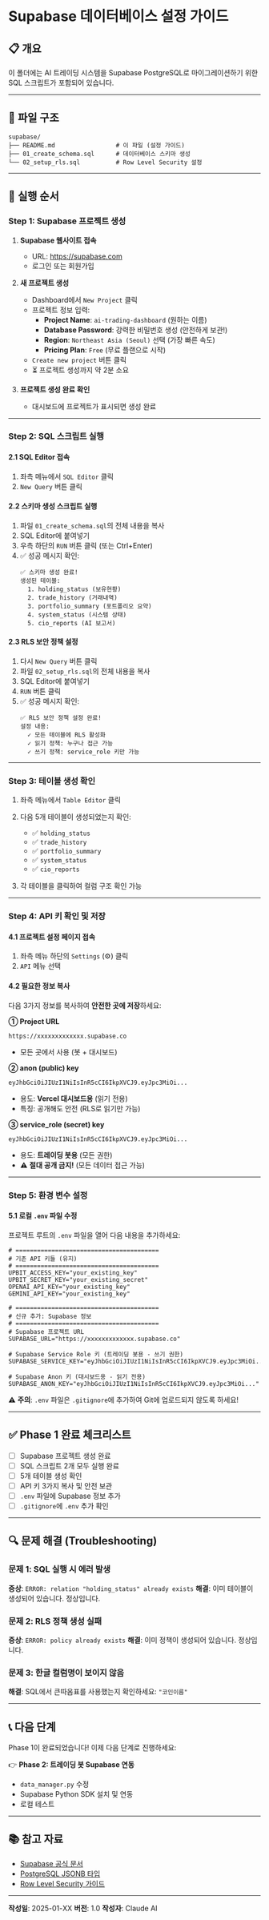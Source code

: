 # Supabase 데이터베이스 설정 가이드

## 📋 개요
이 폴더에는 AI 트레이딩 시스템을 Supabase PostgreSQL로 마이그레이션하기 위한 SQL 스크립트가 포함되어 있습니다.

---

## 📂 파일 구조

```
supabase/
├── README.md                 # 이 파일 (설정 가이드)
├── 01_create_schema.sql      # 데이터베이스 스키마 생성
└── 02_setup_rls.sql          # Row Level Security 설정
```

---

## 🚀 실행 순서

### Step 1: Supabase 프로젝트 생성

1. **Supabase 웹사이트 접속**
   - URL: https://supabase.com
   - 로그인 또는 회원가입

2. **새 프로젝트 생성**
   - Dashboard에서 `New Project` 클릭
   - 프로젝트 정보 입력:
     - **Project Name**: `ai-trading-dashboard` (원하는 이름)
     - **Database Password**: 강력한 비밀번호 생성 (안전하게 보관!)
     - **Region**: `Northeast Asia (Seoul)` 선택 (가장 빠른 속도)
     - **Pricing Plan**: `Free` (무료 플랜으로 시작)
   - `Create new project` 버튼 클릭
   - ⏳ 프로젝트 생성까지 약 2분 소요

3. **프로젝트 생성 완료 확인**
   - 대시보드에 프로젝트가 표시되면 생성 완료

---

### Step 2: SQL 스크립트 실행

#### 2.1 SQL Editor 접속
1. 좌측 메뉴에서 `SQL Editor` 클릭
2. `New Query` 버튼 클릭

#### 2.2 스키마 생성 스크립트 실행
1. 파일 `01_create_schema.sql`의 전체 내용을 복사
2. SQL Editor에 붙여넣기
3. 우측 하단의 `RUN` 버튼 클릭 (또는 Ctrl+Enter)
4. ✅ 성공 메시지 확인:
   ```
   ✅ 스키마 생성 완료!
   생성된 테이블:
     1. holding_status (보유현황)
     2. trade_history (거래내역)
     3. portfolio_summary (포트폴리오 요약)
     4. system_status (시스템 상태)
     5. cio_reports (AI 보고서)
   ```

#### 2.3 RLS 보안 정책 설정
1. 다시 `New Query` 버튼 클릭
2. 파일 `02_setup_rls.sql`의 전체 내용을 복사
3. SQL Editor에 붙여넣기
4. `RUN` 버튼 클릭
5. ✅ 성공 메시지 확인:
   ```
   ✅ RLS 보안 정책 설정 완료!
   설정 내용:
     ✓ 모든 테이블에 RLS 활성화
     ✓ 읽기 정책: 누구나 접근 가능
     ✓ 쓰기 정책: service_role 키만 가능
   ```

---

### Step 3: 테이블 생성 확인

1. 좌측 메뉴에서 `Table Editor` 클릭
2. 다음 5개 테이블이 생성되었는지 확인:
   - ✅ `holding_status`
   - ✅ `trade_history`
   - ✅ `portfolio_summary`
   - ✅ `system_status`
   - ✅ `cio_reports`

3. 각 테이블을 클릭하여 컬럼 구조 확인 가능

---

### Step 4: API 키 확인 및 저장

#### 4.1 프로젝트 설정 페이지 접속
1. 좌측 메뉴 하단의 `Settings` (⚙️) 클릭
2. `API` 메뉴 선택

#### 4.2 필요한 정보 복사

다음 3가지 정보를 복사하여 **안전한 곳에 저장**하세요:

**① Project URL**
```
https://xxxxxxxxxxxxx.supabase.co
```
- 모든 곳에서 사용 (봇 + 대시보드)

**② anon (public) key**
```
eyJhbGciOiJIUzI1NiIsInR5cCI6IkpXVCJ9.eyJpc3MiOi...
```
- 용도: **Vercel 대시보드용** (읽기 전용)
- 특징: 공개해도 안전 (RLS로 읽기만 가능)

**③ service_role (secret) key**
```
eyJhbGciOiJIUzI1NiIsInR5cCI6IkpXVCJ9.eyJpc3MiOi...
```
- 용도: **트레이딩 봇용** (모든 권한)
- ⚠️ **절대 공개 금지!** (모든 데이터 접근 가능)

---

### Step 5: 환경 변수 설정

#### 5.1 로컬 `.env` 파일 수정

프로젝트 루트의 `.env` 파일을 열어 다음 내용을 추가하세요:

```env
# ========================================
# 기존 API 키들 (유지)
# ========================================
UPBIT_ACCESS_KEY="your_existing_key"
UPBIT_SECRET_KEY="your_existing_secret"
OPENAI_API_KEY="your_existing_key"
GEMINI_API_KEY="your_existing_key"

# ========================================
# 신규 추가: Supabase 정보
# ========================================
# Supabase 프로젝트 URL
SUPABASE_URL="https://xxxxxxxxxxxxx.supabase.co"

# Supabase Service Role 키 (트레이딩 봇용 - 쓰기 권한)
SUPABASE_SERVICE_KEY="eyJhbGciOiJIUzI1NiIsInR5cCI6IkpXVCJ9.eyJpc3MiOi..."

# Supabase Anon 키 (대시보드용 - 읽기 전용)
SUPABASE_ANON_KEY="eyJhbGciOiJIUzI1NiIsInR5cCI6IkpXVCJ9.eyJpc3MiOi..."
```

⚠️ **주의**: `.env` 파일은 `.gitignore`에 추가하여 Git에 업로드되지 않도록 하세요!

---

## ✅ Phase 1 완료 체크리스트

- [ ] Supabase 프로젝트 생성 완료
- [ ] SQL 스크립트 2개 모두 실행 완료
- [ ] 5개 테이블 생성 확인
- [ ] API 키 3가지 복사 및 안전 보관
- [ ] `.env` 파일에 Supabase 정보 추가
- [ ] `.gitignore`에 `.env` 추가 확인

---

## 🔍 문제 해결 (Troubleshooting)

### 문제 1: SQL 실행 시 에러 발생
**증상**: `ERROR: relation "holding_status" already exists`
**해결**: 이미 테이블이 생성되어 있습니다. 정상입니다.

### 문제 2: RLS 정책 생성 실패
**증상**: `ERROR: policy already exists`
**해결**: 이미 정책이 생성되어 있습니다. 정상입니다.

### 문제 3: 한글 컬럼명이 보이지 않음
**해결**: SQL에서 큰따옴표를 사용했는지 확인하세요: `"코인이름"`

---

## 📞 다음 단계

Phase 1이 완료되었습니다! 이제 다음 단계로 진행하세요:

👉 **Phase 2: 트레이딩 봇 Supabase 연동**
- `data_manager.py` 수정
- Supabase Python SDK 설치 및 연동
- 로컬 테스트

---

## 📚 참고 자료

- [Supabase 공식 문서](https://supabase.com/docs)
- [PostgreSQL JSONB 타입](https://www.postgresql.org/docs/current/datatype-json.html)
- [Row Level Security 가이드](https://supabase.com/docs/guides/auth/row-level-security)

---

**작성일**: 2025-01-XX
**버전**: 1.0
**작성자**: Claude AI
